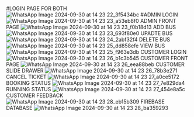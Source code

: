#LOGIN PAGE FOR BOTH
![WhatsApp Image 2024-09-30 at 14 23 22_3f5434bc](https://github.com/user-attachments/assets/278f9f85-3856-447a-8a5e-1cc4e084f5d4)
#ADMIN LOGIN
![WhatsApp Image 2024-09-30 at 14 23 23_a53eb8f0](https://github.com/user-attachments/assets/db309cfe-e4bd-4e74-a9f7-182229c35ae7)
ADMIN FRONT PAGE
![WhatsApp Image 2024-09-30 at 14 23 23_f0b18d13](https://github.com/user-attachments/assets/9482d259-6d7a-47e7-b8ce-838b6039ed14)
ADD BUS
![WhatsApp Image 2024-09-30 at 14 23 23_693f80e0](https://github.com/user-attachments/assets/fa66098e-65c2-4af2-a610-012cd8618a31)
UPADTE BUS
![WhatsApp Image 2024-09-30 at 14 23 24_2abf32f4](https://github.com/user-attachments/assets/115adfdf-2c9b-4cd3-be6a-f6ac96370241)
DELETE BUS
![WhatsApp Image 2024-09-30 at 14 23 25_dd858efe](https://github.com/user-attachments/assets/0bf73846-6e66-4049-95b5-83821299c6dd)
VIEW BUS
![WhatsApp Image 2024-09-30 at 14 23 25_f963e3db](https://github.com/user-attachments/assets/d17c5008-4e14-41a5-85e1-2e2ddfd7f5a0)
CUSTOMER LOGIN
![WhatsApp Image 2024-09-30 at 14 23 26_b1c3b545](https://github.com/user-attachments/assets/8f12e4df-9f6d-4751-b738-ed465f61b887)
CUSTOMER FRONT PAGE
![WhatsApp Image 2024-09-30 at 14 23 26_eea88beb](https://github.com/user-attachments/assets/3775b6a3-85c2-4de5-82e4-562c76f10721)
CUSTOMER SLIDE DRAWER
![WhatsApp Image 2024-09-30 at 14 23 26_78b3e271](https://github.com/user-attachments/assets/a37f5eb2-d60d-4a98-8744-baaa3e74c2e8)
CANCEL TICKET
![WhatsApp Image 2024-09-30 at 14 23 27_a0ce5172](https://github.com/user-attachments/assets/53f020a1-8e63-4311-9f8b-15a6cb4f0c03)
BOOKING STATUS
![WhatsApp Image 2024-09-30 at 14 23 27_7e829da4](https://github.com/user-attachments/assets/409037bb-6f58-45cc-9246-26a7ebf9bdde)
RUNNING STATUS
![WhatsApp Image 2024-09-30 at 14 23 27_454e8a5c](https://github.com/user-attachments/assets/4eb02dac-fe0b-4a79-9027-791ab0e31a80)
CUSTOMER FEEDBACK
![WhatsApp Image 2024-09-30 at 14 23 28_eb15b309](https://github.com/user-attachments/assets/5fd1d70f-844b-4180-8f18-2db5c17e1d00)
FIREBASE DATABASE
![WhatsApp Image 2024-09-30 at 14 23 28_ba359293](https://github.com/user-attachments/assets/0f77ad71-36fe-47f8-9ff5-b41bd4eaff4b)

